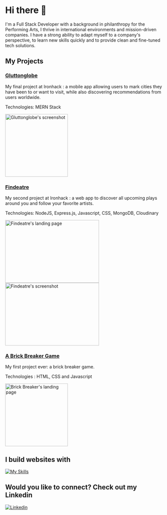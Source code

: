 # Hi there 👋

I'm a Full Stack Developer with a background in philanthropy for the Performing Arts, I thrive in international environments and mission-driven companies. I have a strong ability to adapt myself to a company's perspective, to learn new skills quickly and to provide clean and fine-tuned tech solutions.

## My Projects

### [Gluttonglobe](https://bejewelled-alfajores-c72f6e.netlify.app/)

My final project at Ironhack : a mobile app allowing users to mark cities they have been to or want to visit, while also discovering recommendations from users worldwide.

Technologies: MERN Stack

<img src="https://res.cloudinary.com/dkadjaj7k/image/upload/v1688132197/Gluttonglobe_capture_hvlzdv.png" alt="Gluttonglobe's screenshot" height="200"/>

  
### [Findeatre](https://findeatre.adaptable.app/)

My second project at Ironhack : a web app to discover all upcoming plays around you and follow your favorite artists.

Technologies: NodeJS, Express.js, Javascript, CSS, MongoDB, Cloudinary

<img src="https://res.cloudinary.com/dkadjaj7k/image/upload/v1688130499/Findeatre_capture_pbmjtf.png" alt="Findeatre's landing page" width="300" height="200"/>    <img src="https://res.cloudinary.com/dkadjaj7k/image/upload/v1688131416/Findeatre_s_screenshot_ti0gvn.png" alt="Findeatre's screenshot" width="300" height="200"/>

### [A Brick Breaker Game](https://www.solenetthomas.com/brick-breaker/)

My first project ever: a brick breaker game.

Technologies : HTML, CSS and Javascript

<img src="https://res.cloudinary.com/dkadjaj7k/image/upload/v1688131968/Brick_Breaker_capture_ewqtym.png" alt="Brick Breaker's landing page" height="200"/>

## I build websites with

[![My Skills](https://skillicons.dev/icons?i=js,html,css,react,nodejs,express,mongodb,netlify)](https://skillicons.dev)

## Would you like to connect? Check out my Linkedin

[![Linkedin](https://skillicons.dev/icons?i=linkedin)](https://www.linkedin.com/in/solen-wanono/)
